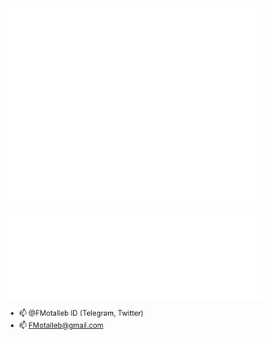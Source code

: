 
![image](images/user-metrics.svg)

![image](images/most-used-languages.svg)
- 📫 @FMotalleb ID (Telegram, Twitter)
- 📫 FMotalleb@gmail.com
